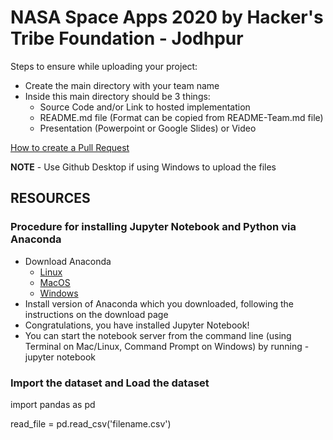 # NASA Space Apps 2020 by Hacker's Tribe Foundation - Jodhpur

Steps to ensure while uploading your project:

- Create the main directory with your team name
- Inside this main directory should be 3 things:
    - Source Code and/or Link to hosted implementation
    - README.md file (Format can be copied from README-Team.md file)
    - Presentation (Powerpoint or Google Slides) or Video

[How to create a Pull Request](https://www.digitalocean.com/community/tutorials/how-to-create-a-pull-request-on-github)

**NOTE** - Use Github Desktop if using Windows to upload the files

## RESOURCES
### Procedure for installing Jupyter Notebook and Python via Anaconda
- Download Anaconda
    - [Linux](https://www.anaconda.com/download/#linux)
    - [MacOS](https://www.anaconda.com/download/#macos)
    - [Windows](https://www.anaconda.com/download/#windows)
- Install version of Anaconda which you downloaded, following the instructions on the download page
- Congratulations, you have installed Jupyter Notebook!
- You can start the notebook server from the command line (using Terminal on Mac/Linux, Command Prompt on Windows) by running - jupyter notebook

### Import the dataset and Load the dataset

import pandas as pd

read_file = pd.read_csv('filename.csv')